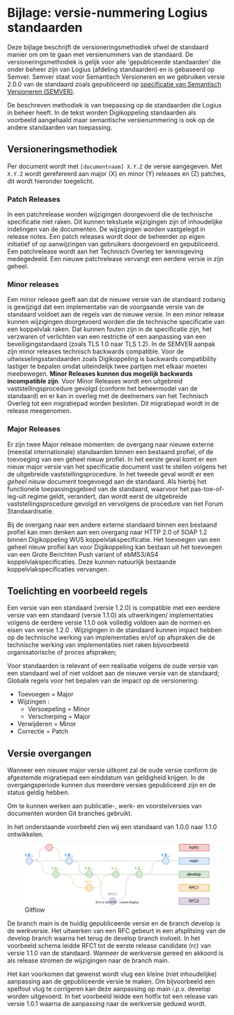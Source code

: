 # Bijlage: versie-nummering Logius standaarden
Deze bijlage beschrijft de versioneringsmethodiek ofwel de standaard manier om om te gaan met versienummers van de standaard. De versioneringsmethodiek is gelijk voor alle 'gepubliceerde standaarden' die onder beheer zijn van Logius (afdeling standaarden) en is gebaseerd op Semver. Semver staat voor Semantisch Versioneren en we gebruiken versie 2.0.0  van de standaard zoals gepubliceerd op [specificatie van Semantisch Versioneren (SEMVER)](https://semver.org/lang/nl/#semantisch-versioneren-200).

De beschreven methodiek is van toepassing op de standaarden die Logius in beheer heeft. In de tekst worden Digikoppeling standaarden als voorbeeld aangehaald maar semantische versienummering is ook op de andere standaarden van toepassing.

## Versioneringsmethodiek
Per document wordt met `[documentnaam] X.Y.Z` de versie aangegeven.
Met `X.Y.Z` wordt gerefereerd aan major (X) en minor (Y) releases en (Z) patches,
dit wordt hieronder toegelicht.

### Patch Releases
In een patchrelease worden wijzigingen doorgevoerd die de technische
specificatie niet raken. Dit kunnen tekstuele wijzigingen zijn of
inhoudelijke indelingen van de documenten. De wijzigingen worden
vastgelegd in release notes. Een patch releases wordt door de beheerder
op eigen initiatief of op aanwijzingen van gebruikers doorgevoerd en gepubliceerd.
Een patchrelease wordt aan het Technisch Overleg ter kennisgeving medegedeeld.
Een nieuwe patchrelease vervangt een eerdere versie in zijn geheel.

### Minor releases
Een minor release geeft aan dat de nieuwe versie van de standaard zodanig is gewijzigd dat een implementatie van de voorgaande versie van de standaard voldoet aan de regels van de nieuwe versie. In een minor release kunnen wijzigingen doorgevoerd worden die de technische
specificatie van een koppelvlak raken. Dat kunnen fouten zijn in de specificatie
zijn, het verzwaren of verlichten van een restrictie of een aanpassing van
een beveiligingstandaard (zoals TLS 1.0 naar TLS 1.2). In de SEMVER aanpak zijn
minor releases technisch backwards compatible. Voor de uitwisselingsstandaarden zoals
Digikoppeling is backwards compatibility lastiger te bepalen omdat uiteindelijk
twee partijen met elkaar moeten meebewegen.
**Minor Releases kunnen dus mogelijk backwards incompatible zijn**.
Voor Minor Releases wordt een uitgebreid vaststellingsprocedure gevolgd
(conform het beheermodel van de standaard) en er kan in overleg met de deelnemers
van het Technisch Overleg tot een migratiepad worden besloten. Dit migratiepad
wordt in de release meegenomen.

### Major Releases
Er zijn twee Major release momenten: de overgang naar nieuwe externe
(meestal internationale) standaarden binnen een bestaand profiel, of de
toevoeging van een geheel nieuw profiel. In het eerste geval komt er een
nieuw major versie van het specificatie document vast te stellen volgens
het de uitgebreide vaststellingsprocedure. In het tweede geval wordt er
een *geheel nieuw* document toegevoegd aan de standaard. Als hierbij het
functionele toepassingsgebied van de standaard, waarvoor het pas-toe-of-leg-uit
regime geldt, verandert, dan wordt eerst de uitgebreide vaststellingsprocedure
gevolgd en vervolgens de procedure van het Forum Standaardisatie.

<aside class="example" title="Grote wijzigingen voor Digikoppeling">
Bij de overgang naar een andere externe standaard binnen een bestaand
profiel kan men denken aan een overgang naar HTTP 2.0 of SOAP 1.2 binnen
Digikoppeling WUS koppelvlakspecificatie.
Het toevoegen van een geheel nieuw profiel kan voor Digikoppeling kan bestaan
uit het toevoegen van een Grote Berichten Push variant of ebMS3/AS4
koppelvlakspecificaties. Deze kunnen natuurlijk bestaande koppelvlakspecificaties
vervangen.
</aside>

## Toelichting en voorbeeld regels
Een  versie van een standaard (versie 1.2.0) is compatible met een eerdere versie van een standaard (versie 1.1.0) als uitwerkingen/ implementaties volgens de eerdere versie 1.1.0 ook volledig voldoen aan de normen en eisen van versie 1.2.0 .
Wijzigingen in de standaard kunnen impact hebben op de technische werking van implementaties en/of op afspraken die de technische werking van implementaties niet raken bijvoorbeeld organisatorische of proces afspraken;

Voor standaarden is relevant of een realisatie volgens de oude versie van een standaard wel of niet voldoet aan de nieuwe versie van de standaard;
Globale regels voor het bepalen van de impact op de versionering:

- Toevoegen = Major
- Wijzingen :
	- Versoepeling = Minor
	- Verscherping = Major
- Verwijderen = Minor
- Correctie = Patch

## Versie overgangen

Wanneer een nieuwe major versie uitkomt zal de oude versie conform de afgestemde migratiepad een einddatum van geldigheid krijgen. In de overgangsperiode kunnen dus meerdere versies gepubliceerd zijn en de status geldig hebben.

Om te kunnen werken aan publicatie-, werk- en voorstelversies van documenten worden Git branches gebruikt.

<aside class="example">
In het onderstaande voorbeeld zien wij een standaard van 1.0.0 naar 1.1.0 ontwikkelen.

<figure id="Gitflow">
  <img src="images/Semver_gitflow_branches.svg" alt="Weergave van splitsende braches" />
  <figcaption>Gitflow</figcaption>
</figure>

De branch main is de huidig gepubliceerde versie en de branch develop is de werkversie. Het uitwerken van een RFC gebeurt in een afsplitsing van de develop branch waarna het terug de develop branch invloeit. In het voorbeeld schema leidde RFC1 tot de eerste release candidate (rc) van versie 1.1.0 van de standaard. Wanneer de werkversie gereed en akkoord is als release stromen de wijzigingen naar de branch main.

Het kan voorkomen dat gewenst wordt vlug een kleine (niet inhoudelijke) aanpassing aan de gepubliceerde versie te maken. Om bijvoorbeeld een spelfout vlug te corrigeren kan deze aanpassing op main i.p.v. develop worden uitgevoerd. In het voorbeeld leidde een hotfix tot een release van versie 1.0.1 waarna de aanpassing naar de werkversie geduwd wordt.
</aside>
